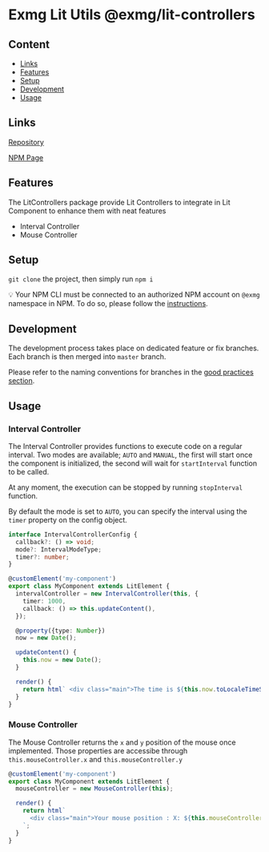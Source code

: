 # Exmg Lit Utils @exmg/lit-controllers

## Content

- [Links](#links)
- [Features](#features)
- [Setup](#setup)
- [Development](#development)
- [Usage](#usage)

## Links

[Repository](https://bitbucket.org/exmachina/exmg-lit-utils/src/master/packages/lit-controllers/)

[NPM Page](https://www.npmjs.com/package/@exmg/lit-controllers)

## Features

The LitControllers package provide Lit Controllers to integrate in Lit Component to enhance them with neat features

- Interval Controller
- Mouse Controller

## Setup

`git clone` the project, then simply run `npm i`

💡 Your NPM CLI must be connected to an authorized NPM account on `@exmg` namespace in NPM.
To do so, please follow the [instructions](https://docs.npmjs.com/cli/v6/commands/npm-adduser).

## Development

The development process takes place on dedicated feature or fix branches.
Each branch is then merged into `master` branch.

Please refer to the naming conventions for branches in the [good practices section](https://www.notion.so/Branching-26261b1bd7f24a29ada41e59414159ac).

## Usage

### Interval Controller

The Interval Controller provides functions to execute code on a regular interval.
Two modes are available; `AUTO` and `MANUAL`, the first will start once the component is initialized, the second will wait for `startInterval` function to be called.

At any moment, the execution can be stopped by running `stopInterval` function.

By default the mode is set to `AUTO`, you can specify the interval using the `timer` property on the config object.

```ts
interface IntervalControllerConfig {
  callback?: () => void;
  mode?: IntervalModeType;
  timer?: number;
}
```

```ts
@customElement('my-component')
export class MyComponent extends LitElement {
  intervalController = new IntervalController(this, {
    timer: 1000,
    callback: () => this.updateContent(),
  });

  @property({type: Number})
  now = new Date();

  updateContent() {
    this.now = new Date();
  }

  render() {
    return html` <div class="main">The time is ${this.now.toLocaleTimeString()}</div> `;
  }
}
```

### Mouse Controller

The Mouse Controller returns the `x` and `y` position of the mouse once implemented.
Those properties are accessibe through `this.mouseController.x` and `this.mouseController.y`

```ts
@customElement('my-component')
export class MyComponent extends LitElement {
  mouseController = new MouseController(this);

  render() {
    return html`
      <div class="main">Your mouse position : X: ${this.mouseController.pos.x} Y: ${this.mouseController.pos.y}</div>
    `;
  }
}
```
